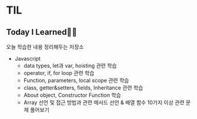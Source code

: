 # TIL
## Today I Learned👩‍💻
오늘 학습한 내용 정리해두는 저장소
<ul>
 <li>
   Javascript
    <ul>
      <li>data types, let과 var, hoisting 관련 학습</li>
      <li>operator, if, for loop 관련 학습 </li>
      <li>Function, parameters, local scope 관련 학습 </li>
     <li>class, getter&setters, fields, Inheritance 관련 학습 </li>
     <li>About object, Constructor Function 학습</li>
     <li>Array 선언 및 접근 방법과 관련 메서드 선언 & 배열 함수 10가지 이상 관련 문제 풀어보기</li>
    </ul>
 </li>
</ul>

